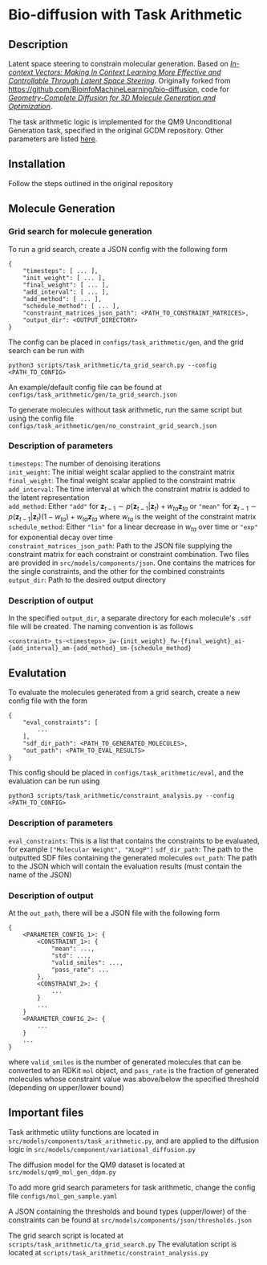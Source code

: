 # Bio-diffusion with Task Arithmetic

## Description
Latent space steering to constrain molecular generation. Based on [*In-context Vectors: Making In Context Learning More Effective and Controllable Through Latent Space Steering*](https://doi.org/10.48550/arXiv.2311.06668). Originally forked from https://github.com/BioinfoMachineLearning/bio-diffusion, code for [*Geometry-Complete Diffusion for 3D Molecule Generation and Optimization*](https://arxiv.org/abs/2302.04313).

The task arithmetic logic is implemented for the QM9 Unconditional Generation task, specified in the original GCDM repository. Other parameters are listed [here](https://github.com/BioinfoMachineLearning/bio-diffusion?tab=readme-ov-file#generate-new-unconditional-3d-molecules-qm9).

## Installation
Follow the steps outlined in the original repository

## Molecule Generation

### Grid search for molecule generation
To run a grid search, create a JSON config with the following form
```
{
    "timesteps": [ ... ],
    "init_weight": [ ... ],
    "final_weight": [ ... ],
    "add_interval": [ ... ],
    "add_method": [ ... ],
    "schedule_method": [ ... ],
    "constraint_matrices_json_path": <PATH_TO_CONSTRAINT_MATRICES>,
    "output_dir": <OUTPUT_DIRECTORY>
}
```

The config can be placed in `configs/task_arithmetic/gen`, and the grid search can be run with

```
python3 scripts/task_arithmetic/ta_grid_search.py --config <PATH_TO_CONFIG>
```

An example/default config file can be found at `configs/task_arithmetic/gen/ta_grid_search.json`

To generate molecules without task arithmetic, run the same script but using the config file `configs/task_arithmetic/gen/no_constraint_grid_search.json`

### Description of parameters
`timesteps`: The number of denoising iterations \
`init_weight`: The initial weight scalar applied to the constraint matrix \
`final_weight`: The final weight scalar applied to the constraint matrix \
`add_interval`: The time interval at which the constraint matrix is added to the latent representation \
`add_method`: Either `"add"` for $\boldsymbol{z}_{t-1} \sim p(\boldsymbol{z}_{t-1} | \boldsymbol{z}_t) + w_{ta}\boldsymbol{z}_{ta}$ or `"mean"` for $\boldsymbol{z}_{t-1} \sim p(\boldsymbol{z}_{t-1} | \boldsymbol{z}_t)(1 - w_{ta}) + w_{ta}\boldsymbol{z}_{ta}$ where $w_{ta}$ is the weight of the constraint matrix \
`schedule_method`: Either `"lin"` for a linear decrease in $w_{ta}$ over time or `"exp"` for exponential decay over time \
`constraint_matrices_json_path`: Path to the JSON file supplying the constraint matrix for each constraint or constraint combination. Two files are provided in `src/models/components/json`. One contains the matrices for the single constraints, and the other for the combined constraints
`output_dir`: Path to the desired output directory

### Description of output
In the specified `output_dir`, a separate directory for each molecule's `.sdf` file will be created. The naming convention is as follows
```
<constraint>_ts-<timesteps>_iw-{init_weight}_fw-{final_weight}_ai-{add_interval}_am-{add_method}_sm-{schedule_method}
```

## Evalutation
To evaluate the molecules generated from a grid search, create a new config file with the form

```
{
    "eval_constraints": [
        ...
    ],
    "sdf_dir_path": <PATH_TO_GENERATED_MOLECULES>,
    "out_path": <PATH_TO_EVAL_RESULTS>
}
```

This config should be placed in `configs/task_arithmetic/eval`, and the evaluation can be run using

```
python3 scripts/task_arithmetic/constraint_analysis.py --config <PATH_TO_CONFIG>
```

### Description of parameters
`eval_constraints`: This is a list that contains the constraints to be evaluated, for example `["Molecular Weight", "XLogP"]`
`sdf_dir_path`: The path to the outputted SDF files containing the generated molecules
`out_path`: The path to the JSON which will contain the evaluation results (must contain the name of the JSON)

### Description of output
At the `out_path`, there will be a JSON file with the following form

```
{
    <PARAMETER_CONFIG_1>: {
        <CONSTRAINT_1>: {
            "mean": ...,
            "std": ...,
            "valid_smiles": ...,
            "pass_rate": ...
        },
        <CONSTRAINT_2>: {
            ...
        }
        ...
    }
    <PARAMETER_CONFIG_2>: {
        ...
    }
    ...
}
```

where `valid_smiles` is the number of generated molecules that can be converted to an RDKit `mol` object, and `pass_rate` is the fraction of generated molecules whose constraint value was above/below the specified threshold (depending on upper/lower bound)

## Important files
Task arithmetic utility functions are located in `src/models/components/task_arithmetic.py`, and are applied to the diffusion logic in `src/models/component/variational_diffusion.py`

The diffusion model for the QM9 dataset is located at `src/models/qm9_mol_gen_ddpm.py`

To add more grid search parameters for task arithmetic, change the config file `configs/mol_gen_sample.yaml`

A JSON containing the thresholds and bound types (upper/lower) of the constraints can be found at `src/models/components/json/thresholds.json`

The grid search script is located at `scripts/task_arithmetic/ta_grid_search.py`
The evalutation script is located at `scripts/task_arithmetic/constraint_analysis.py`